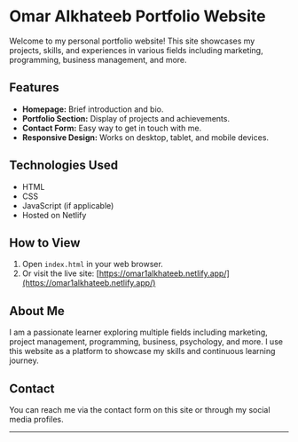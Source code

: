 # Omar Alkhateeb Portfolio Website

Welcome to my personal portfolio website! This site showcases my projects, skills, and experiences in various fields including marketing, programming, business management, and more.

## Features
- **Homepage:** Brief introduction and bio.
- **Portfolio Section:** Display of projects and achievements.
- **Contact Form:** Easy way to get in touch with me.
- **Responsive Design:** Works on desktop, tablet, and mobile devices.

## Technologies Used
- HTML
- CSS
- JavaScript (if applicable)
- Hosted on Netlify

## How to View
1. Open `index.html` in your web browser.
2. Or visit the live site: [https://omar1alkhateeb.netlify.app/](https://omar1alkhateeb.netlify.app/)

## About Me
I am a passionate learner exploring multiple fields including marketing, project management, programming, business, psychology, and more. I use this website as a platform to showcase my skills and continuous learning journey.

## Contact
You can reach me via the contact form on this site or through my social media profiles.

---
